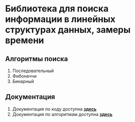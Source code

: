 # Библиотека для поиска информации в линейных структурах данных, замеры времени

## Алгоритмы поиска

1. Последовательный
2. Фибоначчи
3. Бинарный

## Документация

1. Документация по коду доступна [**здесь**](https://konsilerinos.github.io/Search-lib/Documentation/classSearch.html)
2. Документация по алгоритмам доступна [**здесь**](https://konsilerinos.gitbook.io/cpp-prog/algorithms/searching)
